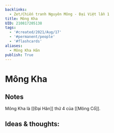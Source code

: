 ```yaml
---
backlinks:
  - Zet/Chiến tranh Nguyên Mông - Đại Việt lần 1
title: Mông Kha
UID: 210817205138
tags:
  - '#created/2021/Aug/17'
  - '#permanent/people'
  - '#flashcards'
aliases:
  - Mông Kha Hãn
publish: True
---
```

# Mông Kha

## Notes
Mông Kha là [[Đại Hãn]] thứ 4 của [[Mông Cổ]]. 

## Ideas & thoughts:

